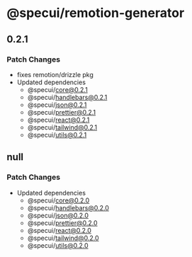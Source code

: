 # @specui/remotion-generator

## 0.2.1

### Patch Changes

- fixes remotion/drizzle pkg
- Updated dependencies
  - @specui/core@0.2.1
  - @specui/handlebars@0.2.1
  - @specui/json@0.2.1
  - @specui/prettier@0.2.1
  - @specui/react@0.2.1
  - @specui/tailwind@0.2.1
  - @specui/utils@0.2.1

## null

### Patch Changes

- Updated dependencies
  - @specui/core@0.2.0
  - @specui/handlebars@0.2.0
  - @specui/json@0.2.0
  - @specui/prettier@0.2.0
  - @specui/react@0.2.0
  - @specui/tailwind@0.2.0
  - @specui/utils@0.2.0
